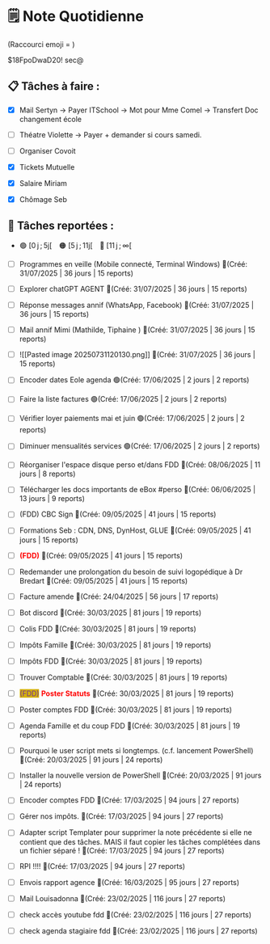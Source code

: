 # 🗒️ Note Quotidienne

(Raccourci emoji = )

$18FpoDwaD20!
sec@

## 📋 Tâches à faire :

- [x] Mail Sertyn -> Payer ITSchool -> Mot pour Mme Comel -> Transfert Doc changement école
- [ ] Théatre Violette -> Payer + demander si cours samedi.
- [ ] Organiser Covoit
- [x] Tickets Mutuelle
- [x] Salaire Miriam
- [x] Chômage Seb



## 📌 Tâches reportées :

- 🟢 [0 j ; 5j[ 🟠 [5 j ; 11j[ 🔴 [11 j ; ∞[


- [ ] Programmes en veille (Mobile connecté, Terminal Windows) 🔴(Créé: 31/07/2025 | 36 jours | 15 reports)
- [ ] Explorer chatGPT AGENT 🔴(Créé: 31/07/2025 | 36 jours | 15 reports)
- [ ] Réponse messages annif (WhatsApp, Facebook) 🔴(Créé: 31/07/2025 | 36 jours | 15 reports)
- [ ] Mail annif Mimi (Mathilde, Tiphaine ) 🔴(Créé: 31/07/2025 | 36 jours | 15 reports)
- [ ] ![[Pasted image 20250731120130.png]] 🔴(Créé: 31/07/2025 | 36 jours | 15 reports)

- [ ] Encoder dates Eole agenda 🟢(Créé: 17/06/2025 | 2 jours | 2 reports)
- [ ] Faire la liste factures 🟢(Créé: 17/06/2025 | 2 jours | 2 reports)
- [ ] Vérifier loyer paiements mai et juin 🟢(Créé: 17/06/2025 | 2 jours | 2 reports)
- [ ] Diminuer mensualités services 🟢(Créé: 17/06/2025 | 2 jours | 2 reports)
- [ ] Réorganiser l'espace disque perso et/dans FDD 🔴(Créé: 08/06/2025 | 11 jours | 8 reports)
- [ ] Télécharger les docs importants de eBox #perso 🔴(Créé: 06/06/2025 | 13 jours | 9 reports)
- [ ] (FDD) CBC Sign 🔴(Créé: 09/05/2025 | 41 jours | 15 reports)
- [ ] Formations Seb : CDN, DNS, DynHost, GLUE 🔴(Créé: 09/05/2025 | 41 jours | 15 reports)
- [ ] <span style='color:red;'>**(FDD)**</span> 🔴(Créé: 09/05/2025 | 41 jours | 15 reports)
- [ ] Redemander une prolongation du besoin de suivi logopédique à Dr Bredart 🔴(Créé: 09/05/2025 | 41 jours | 15 reports)
- [ ] Facture amende 🔴(Créé: 24/04/2025 | 56 jours | 17 reports)
- [ ] Bot discord 🔴(Créé: 30/03/2025 | 81 jours | 19 reports)
- [ ] Colis FDD 🔴(Créé: 30/03/2025 | 81 jours | 19 reports)
- [ ] Impôts Famille 🔴(Créé: 30/03/2025 | 81 jours | 19 reports)
- [ ] Impôts FDD 🔴(Créé: 30/03/2025 | 81 jours | 19 reports)
- [ ] Trouver Comptable 🔴(Créé: 30/03/2025 | 81 jours | 19 reports)
- [ ] <span style="color:rgb(255, 0, 0)"><span style="background:#d4b106"><font color="#7030a0">(FDD)</font></span></span> <span style="color:rgb(255, 0, 0)">**Poster Statuts**</span> 🔴(Créé: 30/03/2025 | 81 jours | 19 reports)
- [ ] Poster comptes FDD 🔴(Créé: 30/03/2025 | 81 jours | 19 reports)
- [ ] Agenda Famille et du coup FDD 🔴(Créé: 30/03/2025 | 81 jours | 19 reports)
- [ ] Pourquoi le user script mets si longtemps. (c.f. lancement PowerShell) 🔴(Créé: 20/03/2025 | 91 jours | 24 reports)
- [ ] Installer la nouvelle version de PowerShell 🔴(Créé: 20/03/2025 | 91 jours | 24 reports)
- [ ] Encoder comptes FDD 🔴(Créé: 17/03/2025 | 94 jours | 27 reports)
- [ ] Gérer nos impôts. 🔴(Créé: 17/03/2025 | 94 jours | 27 reports)
- [ ] Adapter script Templater pour supprimer la note précédente si elle ne contient que des tâches. MAIS il faut copier les tâches complétées dans un fichier séparé ! 🔴(Créé: 17/03/2025 | 94 jours | 27 reports)
- [ ] RPI !!!! 🔴(Créé: 17/03/2025 | 94 jours | 27 reports)
- [ ] Envois rapport agence 🔴(Créé: 16/03/2025 | 95 jours | 27 reports)
- [ ] Mail Louisadonna 🔴(Créé: 23/02/2025 | 116 jours | 27 reports)
- [ ] check accès youtube fdd 🔴(Créé: 23/02/2025 | 116 jours | 27 reports)
- [ ] check agenda stagiaire fdd 🔴(Créé: 23/02/2025 | 116 jours | 27 reports)





